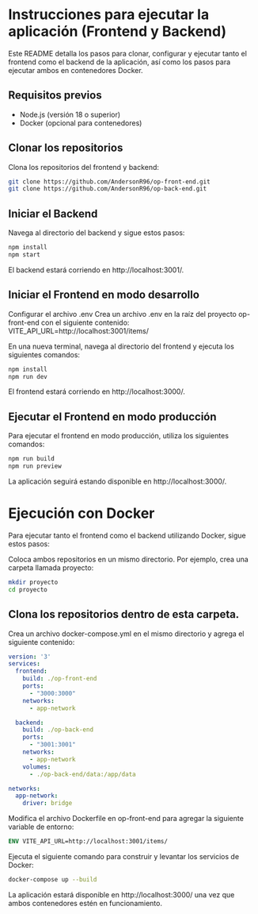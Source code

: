 # Instrucciones para ejecutar la aplicación (Frontend y Backend)

Este README detalla los pasos para clonar, configurar y ejecutar tanto el frontend como el backend de la aplicación, así como los pasos para ejecutar ambos en contenedores Docker.

## Requisitos previos

- Node.js (versión 18 o superior)
- Docker (opcional para contenedores)

## Clonar los repositorios

Clona los repositorios del frontend y backend:

```bash
git clone https://github.com/AndersonR96/op-front-end.git
git clone https://github.com/AndersonR96/op-back-end.git
```
## Iniciar el Backend
Navega al directorio del backend y sigue estos pasos:

```bash
npm install
npm start
```
El backend estará corriendo en http://localhost:3001/.

## Iniciar el Frontend en modo desarrollo

Configurar el archivo .env
Crea un archivo .env en la raíz del proyecto op-front-end con el siguiente contenido:
VITE_API_URL=http://localhost:3001/items/

En una nueva terminal, navega al directorio del frontend y ejecuta los siguientes comandos:

```bash
npm install
npm run dev
```

El frontend estará corriendo en http://localhost:3000/.


## Ejecutar el Frontend en modo producción
Para ejecutar el frontend en modo producción, utiliza los siguientes comandos:

```bash
npm run build
npm run preview
```

La aplicación seguirá estando disponible en http://localhost:3000/.

# Ejecución con Docker
Para ejecutar tanto el frontend como el backend utilizando Docker, sigue estos pasos:

Coloca ambos repositorios en un mismo directorio. Por ejemplo, crea una carpeta llamada proyecto:

```bash
mkdir proyecto
cd proyecto
```

## Clona los repositorios dentro de esta carpeta.

Crea un archivo docker-compose.yml en el mismo directorio y agrega el siguiente contenido:

```yaml 
version: '3'
services:
  frontend:
    build: ./op-front-end
    ports:
      - "3000:3000"
    networks:
      - app-network

  backend:
    build: ./op-back-end
    ports:
      - "3001:3001"
    networks:
      - app-network
    volumes:
      - ./op-back-end/data:/app/data

networks:
  app-network:
    driver: bridge
```

Modifica el archivo Dockerfile en op-front-end para agregar la siguiente variable de entorno:

```dockerfile
ENV VITE_API_URL=http://localhost:3001/items/
```

Ejecuta el siguiente comando para construir y levantar los servicios de Docker:

```bash
docker-compose up --build
```

La aplicación estará disponible en http://localhost:3000/ una vez que ambos contenedores estén en funcionamiento.